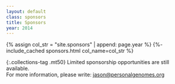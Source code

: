 ```yaml
---
layout: default
class: sponsors
title: Sponsors
year: 2014
---
```


{% assign col_str = "site.sponsors" | append: page.year %}
{%- include_cached sponsors.html col_name=col_str %}

{:.collections-tag .mt50}
Limited sponsorship opportunities are still available.<br>
For more information, please write: [jason@personalgenomes.org](mailto:jason@personalgenomes.org)
